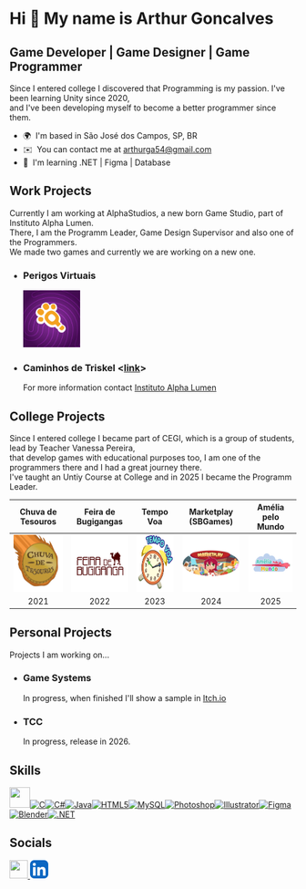 Hi 👋 My name is Arthur Goncalves
=================================

Game Developer | Game Designer | Game Programmer
------------------------------------------------
<p align="left">
  Since I entered college I discovered that Programming is my passion. I've been learning Unity since 2020,<br>
  and I've been developing myself to become a better programmer since them.
</p>

* 🌍  I'm based in São José dos Campos, SP, BR
* ✉️  You can contact me at [arthurga54@gmail.com](mailto:arthurga54@gmail.com)
* 🧠  I'm learning .NET | Figma | Database

## Work Projects

<p align="left">
Currently I am working at AlphaStudios, a new born Game Studio, part of Instituto Alpha Lumen.<br>
There, I am the Programm Leader, Game Design Supervisor and also one of the Programmers.<br>
We made two games and currently we are working on a new one.
</p>

* ### Perigos Virtuais
  <a href="https://play.google.com/store/apps/details?id=com.alphastudios.perigosvirtuais"><img src="https://github.com/SimpleG20/SimpleG20/blob/main/perigos-virtuais-icone-02.png" height="100" width="100"></a>

* ### Caminhos de Triskel <<a href="https://triskel.alphalumen.org.br/">link</a>>
  For more information contact <a href="https://www.alphalumen.org.br">Instituto Alpha Lumen</a>

## College Projects
<p align="left"> 
Since I entered college I became part of CEGI, which is a group of students, lead by Teacher Vanessa Pereira, <br>
that develop games with educational purposes too, I am one of the programmers there and I had a great journey there.<br>
I've taught an Untiy Course at College and in 2025 I became the Programm Leader.
</p>

| <b>Chuva de Tesouros</b> | <b>Feira de Bugigangas</b> | <b>Tempo Voa</b> | <b>Marketplay (SBGames)</b> | <b>Amélia pelo Mundo</b> |
| :---: | :---: | :---: |  :---: |  :---: |
| <a href="https://cegi.unifesp.br/chuva-de-tesouros"><img src="https://github.com/SimpleG20/SimpleG20/blob/main/Chuva%20de%20Tesouro.png" height="100" width="100"></a> | <a href="https://cegi.unifesp.br/feira-de-bugigangas"><img src="https://github.com/SimpleG20/SimpleG20/blob/main/Feira.png" height="100" width="100"></a> | <a href="https://cegi.unifesp.br/tempo-voa"><img src="https://github.com/SimpleG20/SimpleG20/blob/main/Tempo%20Voa.png" height="100" width="100"></a> | <a href="https://cegi.unifesp.br/marketplay"><img src="https://github.com/SimpleG20/SimpleG20/blob/main/Marketplay.png" height="100" width="100"></a> | <a href="https://cegi.unifesp.br/amelia-pelo-mundo"><img src="https://github.com/SimpleG20/SimpleG20/blob/main/Amelia.png" height="100" width="100"></a> |
| 2021 | 2022 | 2023 | 2024 | 2025 |
  
## Personal Projects
<p>Projects I am working on...</p>

* ### Game Systems
  In progress, when finished I'll show a sample in <a href="https://simpleg20.itch.io">Itch.io</a>

* ### TCC
  In progress, release in 2026.
  
## Skills

<p align="left">
<a><img src="https://raw.githubusercontent.com/marwin1991/profile-technology-icons/refs/heads/main/icons/unity.png" width="36" height="36"></a><a href="https://docs.microsoft.com/en-us/cpp/?view=msvc-170" target="_blank" rel="noreferrer"><img src="https://raw.githubusercontent.com/danielcranney/readme-generator/main/public/icons/skills/c-colored.svg" width="36" height="36" alt="C" /></a><a href="https://docs.microsoft.com/en-us/dotnet/csharp/" target="_blank" rel="noreferrer"><img src="https://raw.githubusercontent.com/danielcranney/readme-generator/main/public/icons/skills/csharp-colored.svg" width="36" height="36" alt="C#" /></a><a href="https://www.oracle.com/java/" target="_blank" rel="noreferrer"><img src="https://raw.githubusercontent.com/danielcranney/readme-generator/main/public/icons/skills/java-colored.svg" width="36" height="36" alt="Java" /></a><a href="https://developer.mozilla.org/en-US/docs/Glossary/HTML5" target="_blank" rel="noreferrer"><img src="https://raw.githubusercontent.com/danielcranney/readme-generator/main/public/icons/skills/html5-colored.svg" width="36" height="36" alt="HTML5" /></a><a href="https://www.mysql.com/" target="_blank" rel="noreferrer"><img src="https://raw.githubusercontent.com/danielcranney/readme-generator/main/public/icons/skills/mysql-colored.svg" width="36" height="36" alt="MySQL" /></a><a href="https://www.adobe.com/uk/products/photoshop.html" target="_blank" rel="noreferrer"><img src="https://raw.githubusercontent.com/danielcranney/readme-generator/main/public/icons/skills/photoshop-colored.svg" width="36" height="36" alt="Photoshop" /></a><a href="https://www.adobe.com/uk/products/illustrator.html" target="_blank" rel="noreferrer"><img src="https://raw.githubusercontent.com/danielcranney/readme-generator/main/public/icons/skills/illustrator-colored.svg" width="36" height="36" alt="Illustrator" /></a><a href="https://www.figma.com/" target="_blank" rel="noreferrer"><img src="https://raw.githubusercontent.com/danielcranney/readme-generator/main/public/icons/skills/figma-colored.svg" width="36" height="36" alt="Figma" /></a><a href="https://www.blender.org/" target="_blank" rel="noreferrer"><img src="https://raw.githubusercontent.com/danielcranney/readme-generator/main/public/icons/skills/blender-colored.svg" width="36" height="36" alt="Blender" /></a><a href="https://dotnet.microsoft.com/en-us/" target="_blank" rel="noreferrer"><img src="https://raw.githubusercontent.com/danielcranney/readme-generator/main/public/icons/skills/dot-net-colored.svg" width="36" height="36" alt=".NET" /></a>
</p>


## Socials

<p align="left"> <a href="https://www.github.com/SimpleG20" target="_blank" rel="noreferrer"> <picture> <source media="(prefers-color-scheme: dark)" srcset="https://raw.githubusercontent.com/danielcranney/readme-generator/main/public/icons/socials/github-dark.svg" /> <source media="(prefers-color-scheme: light)" srcset="https://raw.githubusercontent.com/danielcranney/readme-generator/main/public/icons/socials/github.svg" /> <img src="https://raw.githubusercontent.com/danielcranney/readme-generator/main/public/icons/socials/github.svg" width="32" height="32" /> </picture> </a><a href="https://www.linkedin.com/in/arthur-gon%C3%A7alves-8756111a5/"><img src="https://github.com/tandpfun/skill-icons/blob/main/icons/LinkedIn.svg" height="32" width="32"></a></p>
